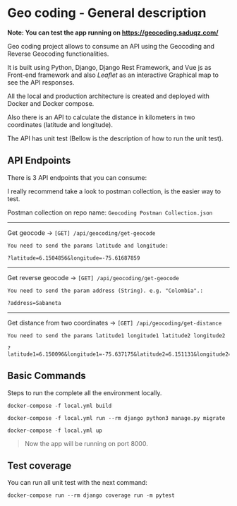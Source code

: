 # Geo coding - General description

**Note: You can test the app running on https://geocoding.saduqz.com/** 

Geo coding project allows to consume an API using the Geocoding and Reverse Geocoding functionalities.

It is built using Python, Django, Django Rest Framework, and Vue js as Front-end framework and also *Leaflet* as 
an interactive Graphical map to see the API responses.

All the local and production architecture is created and deployed with Docker and Docker compose.

Also there is an API to calculate the distance in kilometers in two coordinates (latitude and longitude).

The API has unit test (Bellow is the description of how to run the unit test).

## API Endpoints

There is 3 API endpoints that you can consume:

I really recommend take a look to postman collection, is the easier way to test.

Postman collection on repo name: `Geocoding Postman Collection.json`

---

Get geocode -> `[GET] /api/geocoding/get-geocode`

    You need to send the params latitude and longitude:
    
    ?latitude=6.1504856&longitude=-75.61687859
    
---

Get reverse geocode -> `[GET] /api/geocoding/get-geocode`

    You need to send the param address (String). e.g. "Colombia".:
    
    ?address=Sabaneta
    
---

Get distance from two coordinates -> `[GET] /api/geocoding/get-distance`

    You need to send the params latitude1 longitude1 latitude2 longitude2
    
    ?latitude1=6.150096&longitude1=-75.637175&latitude2=6.151131&longitude2=-75.643151`
    

## Basic Commands

Steps to run the complete all the environment locally. 

    docker-compose -f local.yml build
    
    docker-compose -f local.yml run --rm django python3 manage.py migrate
    
    docker-compose -f local.yml up
    
> Now the app will be running on port 8000.


## Test coverage

You can run all unit test with the next command:

`docker-compose run --rm django coverage run -m pytest`


